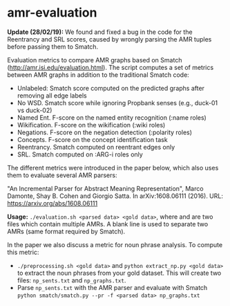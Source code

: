 # amr-evaluation

**Update (28/02/19):** We found and fixed a bug in the code for the Reentrancy and SRL scores, caused by wrongly parsing the AMR tuples before passing them to Smatch.

Evaluation metrics to compare AMR graphs based on Smatch (http://amr.isi.edu/evaluation.html). The script computes a set of metrics between AMR graphs in addition to the traditional Smatch code:

* Unlabeled: Smatch score computed on the predicted graphs after removing all edge labels
* No WSD. Smatch score while ignoring Propbank senses (e.g., duck-01 vs duck-02)
* Named Ent. F-score on the named entity recognition (:name roles)
* Wikification. F-score on the wikification (:wiki roles)
* Negations. F-score on the negation detection (:polarity roles)
* Concepts. F-score on the concept identification task
* Reentrancy. Smatch computed on reentrant edges only
* SRL. Smatch computed on :ARG-i roles only

The different metrics were introduced in the paper below, which also uses them to evaluate several AMR parsers:

"An Incremental Parser for Abstract Meaning Representation", Marco Damonte, Shay B. Cohen and Giorgio Satta. In arXiv:1608.06111 (2016). URL: https://arxiv.org/abs/1608.06111

**Usage:** ```./evaluation.sh <parsed data> <gold data>```,
where <parsed data> and <gold data> are two files which contain multiple AMRs. A blank line is used to separate two AMRs (same format required by Smatch).

In the paper we also discuss a metric for noun phrase analysis. To compute this metric:

- ```./preprocessing.sh <gold data>``` and ```python extract_np.py <gold data>``` to extract the noun phrases from your gold dataset. This will create two files: ```np_sents.txt``` and ```np_graphs.txt```.
- Parse ```np_sents.txt``` with the AMR parser and evaluate with Smatch ```python smatch/smatch.py --pr -f <parsed data> np_graphs.txt``` 
